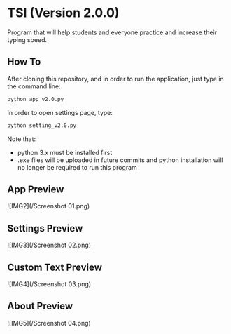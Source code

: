 # TSI (Version 2.0.0)

Program that will help students and everyone practice and increase their typing speed.

## How To

After cloning this repository, and in order to run the application, just type in the command line:

```bash
python app_v2.0.py
```

In order to open settings page, type:

```bash
python setting_v2.0.py
```

Note that:
- python 3.x must be installed first
- .exe files will be uploaded in future commits and python installation will no longer be required to run this program

## App Preview

![IMG2](/Screenshot 01.png)

## Settings Preview

![IMG3](/Screenshot 02.png)

## Custom Text Preview

![IMG4](/Screenshot 03.png)

## About Preview

![IMG5](/Screenshot 04.png)
